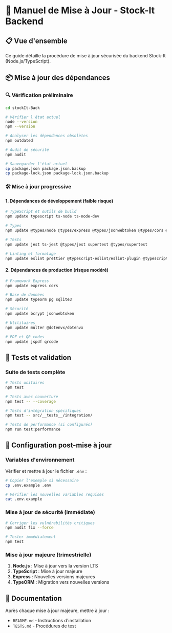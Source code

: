 # 🔧 Manuel de Mise à Jour - Stock-It Backend

## 📋 Vue d'ensemble

Ce guide détaille la procédure de mise à jour sécurisée du backend Stock-It (Node.js/TypeScript).

## 📦 Mise à jour des dépendances

### 🔍 Vérification préliminaire

```bash
cd stockIt-Back

# Vérifier l'état actuel
node --version
npm --version

# Analyser les dépendances obsolètes
npm outdated

# Audit de sécurité
npm audit

# Sauvegarder l'état actuel
cp package.json package.json.backup
cp package-lock.json package-lock.json.backup
```

### 🛠️ Mise à jour progressive

#### 1. Dépendances de développement (faible risque)

```bash
# TypeScript et outils de build
npm update typescript ts-node ts-node-dev

# Types
npm update @types/node @types/express @types/jsonwebtoken @types/cors @types/bcrypt @types/multer

# Tests
npm update jest ts-jest @types/jest supertest @types/supertest

# Linting et formatage
npm update eslint prettier @typescript-eslint/eslint-plugin @typescript-eslint/parser
```

#### 2. Dépendances de production (risque modéré)

```bash
# Framework Express
npm update express cors

# Base de données
npm update typeorm pg sqlite3

# Sécurité
npm update bcrypt jsonwebtoken

# Utilitaires
npm update multer @dotenvx/dotenvx

# PDF et QR codes
npm update jspdf qrcode
```

## 🧪 Tests et validation

### Suite de tests complète

```bash
# Tests unitaires
npm test

# Tests avec couverture
npm test -- --coverage

# Tests d'intégration spécifiques
npm test -- src/__tests__/integration/

# Tests de performance (si configurés)
npm run test:performance
```

## 🔧 Configuration post-mise à jour

### Variables d'environnement

Vérifier et mettre à jour le fichier `.env` :

```bash
# Copier l'exemple si nécessaire
cp .env.example .env

# Vérifier les nouvelles variables requises
cat .env.example
```

### Mise à jour de sécurité (immédiate)

```bash
# Corriger les vulnérabilités critiques
npm audit fix --force

# Tester immédiatement
npm test
```

### Mise à jour majeure (trimestrielle)

1. **Node.js** : Mise à jour vers la version LTS
2. **TypeScript** : Mise à jour majeure
3. **Express** : Nouvelles versions majeures
4. **TypeORM** : Migration vers nouvelles versions

## 📝 Documentation

Après chaque mise à jour majeure, mettre à jour :

- `README.md` - Instructions d'installation
- `TESTS.md` - Procédures de test

